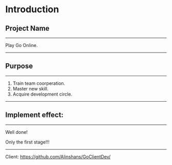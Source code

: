 # Introduction

## Project Name
***
Play Go Online.
***

## Purpose

***
1. Train team coorperation.
2. Master new skill.
3. Acquire development circle. 
***

## Implement effect:
***
Well done!

Only the first stage!!!
***

Client: https://github.com/Alinshans/GoClientDev/
